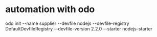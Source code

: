 # automation with odo

odo init --name supplier --devfile nodejs --devfile-registry DefaultDevfileRegistry --devfile-version 2.2.0 --starter nodejs-starter
